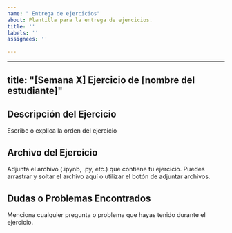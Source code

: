 ```yaml
---
name: " Entrega de ejercicios"
about: Plantilla para la entrega de ejercicios.
title: ''
labels: ''
assignees: ''

---
```


---
title: "[Semana X] Ejercicio de [nombre del estudiante]"
---

## Descripción del Ejercicio

Escribe o explica la orden del ejercicio

## Archivo del Ejercicio

Adjunta el archivo (.ipynb, .py, etc.) que contiene tu ejercicio. Puedes arrastrar y soltar el archivo aquí o utilizar el botón de adjuntar archivos.

## Dudas o Problemas Encontrados

Menciona cualquier pregunta o problema que hayas tenido durante el ejercicio.
